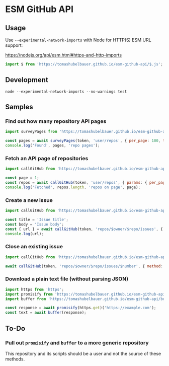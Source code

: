 # ESM GitHub API

## Usage

Use `--experimental-network-imports` with Node for HTTP(S) ESM URL support:

https://nodejs.org/api/esm.html#https-and-http-imports

```javascript
import $ from 'https://tomashubelbauer.github.io/esm-github-api/$.js';
```

## Development

`node --experimental-network-imports --no-warnings test`

## Samples

### Find out how many repository API pages

```javascript
import surveyPages from 'https://tomashubelbauer.github.io/esm-github-api/surveyPages.js';

const pages = await surveyPages(token, 'user/repos', { per_page: 100, type: 'owner' });
console.log('Found', pages, 'repo pages');
```

### Fetch an API page of repositories

```javascript
import callGitHub from 'https://tomashubelbauer.github.io/esm-github-api/callGitHub.js';

const page = 1;
const repos = await callGitHub(token, 'user/repos', { params: { per_page: 100, page, type: 'owner' } });
console.log('Fetched', repos.length, 'repos on page', page);
```

### Create a new issue

```javascript
import callGitHub from 'https://tomashubelbauer.github.io/esm-github-api/callGitHub.js';

const title = 'Issue title';
const body = 'Issue body';
const { url } = await callGitHub(token, 'repos/$owner/$repo/issues', { method: 'POST', body: { title, body } });
console.log(url);
```

### Close an existing issue

```javascript
import callGitHub from 'https://tomashubelbauer.github.io/esm-github-api/callGitHub.js';

await callGitHub(token, 'repos/$owner/$repo/issues/$number', { method: 'PATCH', body: { states: 'closed' } });
```

### Download a plain text file (without parsing JSON)

```javascript
import https from 'https';
import promisify from 'https://tomashubelbauer.github.io/esm-github-api/promisify.js';
import buffer from 'https://tomashubelbauer.github.io/esm-github-api/buffer.js';

const response = await promisify(https.get)('https://example.com');
const text = await buffer(response);
```

## To-Do

### Pull out `promisify` and `buffer` to a more generic repository

This repository and its scripts should be a user and not the source of these
methods.
